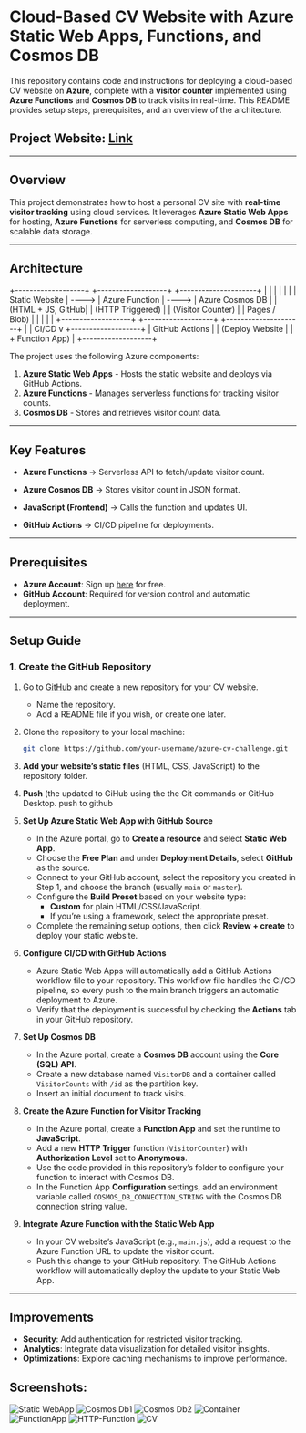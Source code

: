 # Cloud-Based CV Website with Azure Static Web Apps, Functions, and Cosmos DB

This repository contains code and instructions for deploying a cloud-based CV website on **Azure**, complete with a **visitor counter** implemented using **Azure Functions** and **Cosmos DB** to track visits in real-time. This README provides setup steps, prerequisites, and an overview of the architecture.

## Project Website: [Link](https://polite-bush-025aa2b03.1.azurestaticapps.net/)


---

## Overview

This project demonstrates how to host a personal CV site with **real-time visitor tracking** using cloud services. It leverages **Azure Static Web Apps** for hosting, **Azure Functions** for serverless computing, and **Cosmos DB** for scalable data storage.

---

## Architecture

+-------------------+       +-------------------+       +---------------------+
|                   |       |                   |       |                     |
|   Static Website  | ----> |   Azure Function  | ----> |   Azure Cosmos DB   |
| (HTML + JS, GitHub|       | (HTTP Triggered)  |       | (Visitor Counter)   |
|   Pages / Blob)   |       |                   |       |                     |
+-------------------+       +-------------------+       +---------------------+
          |
          | CI/CD
          v
   +-------------------+
   |   GitHub Actions  |
   |  (Deploy Website  |
   |   + Function App) |
   +-------------------+

   

The project uses the following Azure components:

1. **Azure Static Web Apps** - Hosts the static website and deploys via GitHub Actions.
2. **Azure Functions** - Manages serverless functions for tracking visitor counts.
3. **Cosmos DB** - Stores and retrieves visitor count data.

---

## Key Features

- **Azure Functions** → Serverless API to fetch/update visitor count.

- **Azure Cosmos DB** → Stores visitor count in JSON format.

- **JavaScript (Frontend)** → Calls the function and updates UI.

- **GitHub Actions** → CI/CD pipeline for deployments.

---

## Prerequisites

- **Azure Account**: Sign up [here](https://azure.microsoft.com/en-us/free/) for free.
- **GitHub Account**: Required for version control and automatic deployment.

---

## Setup Guide

### 1. Create the GitHub Repository

1. Go to [GitHub](https://github.com/) and create a new repository for your CV website.
   - Name the repository.
   - Add a README file if you wish, or create one later.
2. Clone the repository to your local machine:
   ```bash
   git clone https://github.com/your-username/azure-cv-challenge.git
   ```
3. **Add your website’s static files** (HTML, CSS, JavaScript) to the repository folder.

4. **Push** (the updated to GiHub using the the Git commands or GitHub Desktop.
   push to github

5. **Set Up Azure Static Web App with GitHub Source**

   - In the Azure portal, go to **Create a resource** and select **Static Web App**.
   - Choose the **Free Plan** and under **Deployment Details**, select **GitHub** as the source.
   - Connect to your GitHub account, select the repository you created in Step 1, and choose the branch (usually `main` or `master`).
   - Configure the **Build Preset** based on your website type:
     - **Custom** for plain HTML/CSS/JavaScript.
     - If you’re using a framework, select the appropriate preset.
   - Complete the remaining setup options, then click **Review + create** to deploy your static website.

6. **Configure CI/CD with GitHub Actions**

   - Azure Static Web Apps will automatically add a GitHub Actions workflow file to your repository. This workflow file handles the CI/CD pipeline, so every push to the main branch triggers an automatic deployment to Azure.
   - Verify that the deployment is successful by checking the **Actions** tab in your GitHub repository.

7. **Set Up Cosmos DB**

   - In the Azure portal, create a **Cosmos DB** account using the **Core (SQL) API**.
   - Create a new database named `VisitorDB` and a container called `VisitorCounts` with `/id` as the partition key.
   - Insert an initial document to track visits.

8. **Create the Azure Function for Visitor Tracking**

   - In the Azure portal, create a **Function App** and set the runtime to **JavaScript**.
   - Add a new **HTTP Trigger** function (`VisitorCounter`) with **Authorization Level** set to **Anonymous**.
   - Use the code provided in this repository’s folder to configure your function to interact with Cosmos DB.
   - In the Function App **Configuration** settings, add an environment variable called `COSMOS_DB_CONNECTION_STRING` with the Cosmos DB connection string value.

9. **Integrate Azure Function with the Static Web App**
   - In your CV website’s JavaScript (e.g., `main.js`), add a request to the Azure Function URL to update the visitor count.
   - Push this change to your GitHub repository. The GitHub Actions workflow will automatically deploy the update to your Static Web App.

---

## Improvements

- **Security**: Add authentication for restricted visitor tracking.
- **Analytics**: Integrate data visualization for detailed visitor insights.
- **Optimizations**: Explore caching mechanisms to improve performance.

## Screenshots:
![Static WebApp](https://github.com/malaikatariq/Azure-CV-Challenge/blob/main/assets/Static-Web.png)
![Cosmos Db1](https://github.com/malaikatariq/Azure-CV-Challenge/blob/main/assets/Cosmos1.png)
![Cosmos Db2](https://github.com/malaikatariq/Azure-CV-Challenge/blob/main/assets/Cosmos2.png)
![Container](https://github.com/malaikatariq/Azure-CV-Challenge/blob/main/assets/Conatiner.png)
![FunctionApp](https://github.com/malaikatariq/Azure-CV-Challenge/blob/main/assets/FunctionApp.png)
![HTTP-Function](https://github.com/malaikatariq/Azure-CV-Challenge/blob/main/assets/Http-Function.png)
![CV](https://github.com/malaikatariq/Azure-CV-Challenge/blob/main/assets/CV.png)
